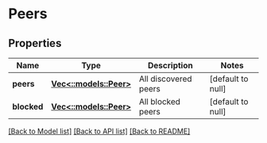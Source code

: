 # Peers

## Properties
Name | Type | Description | Notes
------------ | ------------- | ------------- | -------------
**peers** | [**Vec<::models::Peer>**](Peer.md) | All discovered peers | [default to null]
**blocked** | [**Vec<::models::Peer>**](Peer.md) | All blocked peers | [default to null]

[[Back to Model list]](../README.md#documentation-for-models) [[Back to API list]](../README.md#documentation-for-api-endpoints) [[Back to README]](../README.md)


